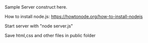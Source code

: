 Sample Server construct here.

How to install node.js:
	https://howtonode.org/how-to-install-nodejs

Start server with "node server.js"

Save html,css and other files in public folder